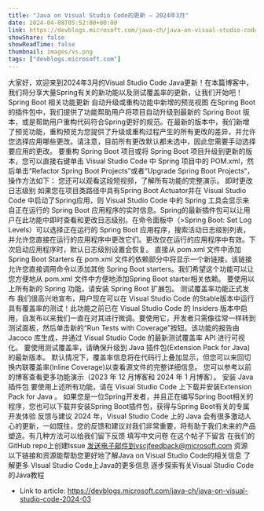 ```yaml
---
title: "Java on Visual Studio Code的更新 – 2024年3月"
date: 2024-04-08T05:52:00+00:00
link: https://devblogs.microsoft.com/java-ch/java-on-visual-studio-code-2024-03
showShare: false
showReadTime: false
thumbnail: images/vs.png
tags: ["devblogs.microsoft.com"]
---
```

大家好，欢迎来到2024年3月的Visual Studio Code Java更新！在本篇博客中，我们将分享大量Spring有关的新功能以及测试覆盖率的更新，让我们开始吧！ Spring Boot 相关功能更新 自动升级或重构功能中新增的预览视图 在Spring Boot的插件包中，我们提供了功能帮助用户将项目自动升级到最新的 Spring Boot 版本，或是帮助用户重构代码符合Spring更好的规范。在最新的版本中，我们新增了预览功能，重构预览为您提供了升级或重构过程产生的所有更改的差异，并允许您选择应用哪些更改。请注意，目前所有更改默认都未选中，因此您需要手动选择要应用的更改。 要重构 Spring Boot 项目或将 Spring Boot 项目升级到更新的版本，您可以直接右键单击 Visual Studio Code 中 Spring 项目中的 POM.xml，然后单击“Refactor Spring Boot Projects”或者“Upgrade Spring Boot Projects“，操作方法如下： 您还可以观看这段短视频，了解所有功能的完整演示。 即时更改日志级别 如果您在项目类路径中具有Spring Boot Actuator并在 Visual Studio Code 中启动了Spring应用，则 Visual Studio Code 中的 Spring 工具会显示来自正在运行的 Spring Boot 应用程序的实时信息。Spring的最新插件包可以让用户在此功能中即时查看和更改日志级别。在命令面板中（>Spring Boot: Set Log Levels）可以选择正在运行的 Spring Boot 应用程序，搜索活动日志级别列表，并允许您直接在运行的应用程序中更改它们。更改仅在运行的应用程序中有效。下次启动应用程序时，默认日志级别设置会恢复。 直接从 pom.xml 文件中添加 Spring Boot Starters 在 pom.xml 文件的依赖部分中将显示一个新链接，该链接允许您直接调用命令以添加其他 Spring Boot starters。我们希望这个功能可以让您方便地从 pom.xml 文件中方便地添加Spring Boot starter相关依赖。 要使用以上所有新的 Spring 功能，请安装 Spring Boot 扩展包。 测试覆盖率功能正式发布 我们很高兴地宣布，用户现在可以在 Visual Studio Code 的Stable版本中运行具有覆盖率的测试！此功能之前已在 Visual Studio Code 的 Insiders 版本中启用，自发布以来我们一直在对其进行微调。要使用它，开发者只需像往常一样转到测试面板，然后单击新的“Run Tests with Coverage”按钮。该功能的报告由 Jacoco 库生成，并通过 Visual Studio Code 的最新测试覆盖率 API 进行可视化。 要使用测试覆盖率，请确保升级到 Java 插件包(Extension Pack for Java)的最新版本。 默认情况下，覆盖率信息将在代码行上叠加显示，但您可以来回切换内联覆盖率(Inline Coverage)以查看源文件的完整详细信息。 您可以参考以前的博客查看更多功能演示（2023 年 12 月博客和 2024 年 1 月博客）。 安装 Java 插件包 要使用上述所有功能，请在 Visual Studio Code 上下载并安装Extension Pack for Java 。 如果您是一位Spring开发者，并且正在编写Spring Boot相关的程序，您也可以下载并安装Spring Boot插件包，获得与Spring Boot有关的专属开发体验 反馈与建议 2024 年，Visual Studio Code 上的 Java 会有很多激动人心的更新，一如既往，您的反馈和建议对我们非常重要，将有助于我们未来的产品塑造。有几种方法可以给我们留下反馈 填写中文问卷 在这个帖子下留言 在我们的GitHub repo上创建Issue 发送电子邮件到vscjfeedback@microsoft.com 资源 以下链接和资源能帮助您更好地了解Java on Visual Studio Code的相关信息 了解更多 Visual Studio Code上Java的更多信息 逐步探索有关Visual Studio Code的Java教程

- Link to article: https://devblogs.microsoft.com/java-ch/java-on-visual-studio-code-2024-03
